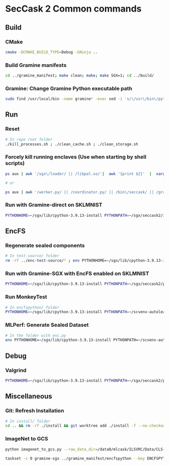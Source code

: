 # SecCask 2 Common commands

## Build

### CMake
```bash
cmake -DCMAKE_BUILD_TYPE=Debug -GNinja ..
```

### Build Gramine manifests

```bash
cd ../gramine_manifest; make clean; make; make SGX=1; cd ../build/
```

### Gramine: Change Gramine Python executable path

```bash
sudo find /usr/local/bin -name gramine* -exec sed -i 's/\/usr\/bin\/python3/\/usr\/bin\/env python3/' {} \;
```


## Run

### Reset

```bash
# In repo root folder
./kill_processes.sh ; ./clean_cache.sh ; ./clean_storage.sh
```

### Forcely kill running enclaves (Use when starting by shell scripts)

```bash
ps aux | awk '/sgx\/loader/ || /libpal.so/'|  awk '{print $2}'  |  xargs kill -9 2>/dev/null

# or

ps aux | awk '/worker.py/ || /coordinator.py/ || /bin\/seccask/ || /gramine_manifest\/seccask/ || /libpal.so/'|  awk '{print $2}'  |  xargs kill -9 2>/dev/null
```

### Run with Gramine-direct on SKLMNIST

```bash
PYTHONHOME=~/sgx/lib/cpython-3.9.13-install PYTHONPATH=~/sgx/seccask2/install/pysrc gramine-direct ../gramine_manifest/seccask --coordinator --mode=tls --manifest=sklmnist
```

## EncFS

### Regenerate sealed components

```bash
# In test-source/ folder
rm -rf ../enc-test-source/* ; env PYTHONHOME=~/sgx/lib/cpython-3.9.13-install     PYTHONPATH=~/scvenv-autolearn/lib/python3.9/site-packages     ~/sgx/encfspython/build/bin/encfspython     --input ~/sgx/test-source/enc.py --key SECCASK_TEST_KEY
```

### Run with Gramine-SGX with EncFS enabled on SKLMNIST

```bash
PYTHONHOME=~/sgx/lib/cpython-3.9.13-install PYTHONPATH=~/sgx/seccask2/pysrc:~/scvenv-autolearn/lib/python3.9/site-packages APP_HOME=~/sgx/seccask2 ~/sgx/seccask2/build/bin/seccask --coordinator --mode=tls --manifest=sklmnist -k SECCASK_TEST_KEY
```

### Run MonkeyTest

```bash
# In encfspython/ folder
PYTHONHOME=~/sgx/lib/cpython-3.9.13-install PYTHONPATH=~/scvenv-autolearn/lib/python3.9/site-packages gramine-sgx ./gramine_manifest/encfspython --input ~/sgx/encfspython/monkeytest.py --key ENCFSPYTHON --args -r,256,-w,256,-s,512,-f,/mnt/ramdisk/encfs/monkeytest
```

### MLPerf: Generate Sealed Dataset

```bash
# In the folder with enc.py
env PYTHONHOME=~/sgx/lib/cpython-3.9.13-install PYTHONPATH=~/scvenv-autolearn/lib/python3.9/site-packages ~/sgx/encfspython/build/bin/encfspython --input ./enc.py --key ENCFSPYTHON
```


## Debug

### Valgrind

```bash
PYTHONHOME=~/sgx/lib/cpython-3.9.13-install PYTHONPATH=~/sgx/seccask2/pysrc:~/scvenv-autolearn/lib/python3.9/site-packages PYTHONMALLOC=malloc valgrind --tool=memcheck --leak-check=full --suppressions=~/sgx/lib/cpython-3.9.13/Misc/valgrind-python.supp ./bin/seccask --coordinator --mode=tls --manifest=cs_autolearn > valgrind.log 2>&1
```


## Miscellaneous

### Git: Refresh Installation

```bash
# In install/ folder
cd .. && rm -rf ./install && git worktree add ./install -f --no-checkout --detach && cd install && git checkout HEAD -- .
```

### ImageNet to GCS

```bash
python imagenet_to_gcs.py --raw_data_dir=/data0/mlcask/ILSVRC/Data/CLS-LOC --local_scratch_dir=. --nogcs_upload

taskset -c 0 gramine-sgx ../gramine_manifest/encfspython --key ENCFSPYTHON --input imagenet_to_gcs.py --args --raw_data_dir=/data0/mlcask/ILSVRC/Data/CLS-LOC,--local_scratch_dir=/mnt/ramdisk/encfs,--nogcs_upload > sgx-encfs_minfa-aes256sha256-avx2.log 2>&1
```
